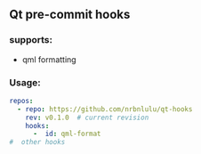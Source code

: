 ## Qt pre-commit hooks
### supports:
- qml formatting

### Usage:

```yaml
repos:
  - repo: https://github.com/nrbnlulu/qt-hooks
    rev: v0.1.0  # current revision
    hooks:
      -  id: qml-format
#  other hooks
```